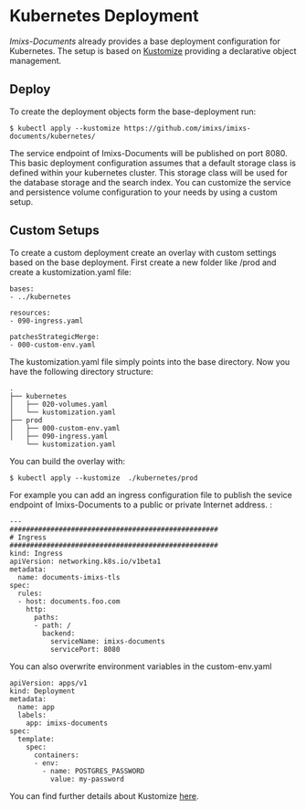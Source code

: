 # Kubernetes Deployment

*Imixs-Documents* already provides a base deployment configuration for Kubernetes. The setup is based on [Kustomize](https://kubernetes.io/docs/tasks/manage-kubernetes-objects/kustomization/) providing a declarative object management.


## Deploy 

To create the deployment objects form the base-deployment run:

	$ kubectl apply --kustomize https://github.com/imixs/imixs-documents/kubernetes/

The service endpoint of Imixs-Documents will be published on port 8080.
This basic deployment configuration assumes that  a default storage class is defined within your kubernetes cluster. This storage class will be used for the database storage and the search index. You can customize the service and persistence volume configuration to your needs by using a custom setup.  
	

## Custom Setups

To create a custom deployment create an overlay with custom settings based on the base deployment. First create a new folder like /prod and create a kustomization.yaml file:

	bases:
	- ../kubernetes
	
	resources:
	- 090-ingress.yaml
	
	patchesStrategicMerge:
	- 000-custom-env.yaml


The kustomization.yaml file simply points into the base directory. Now you have the following directory structure:

	.
	├── kubernetes
	│   ├── 020-volumes.yaml
	│   └── kustomization.yaml
	├── prod
	│   ├── 000-custom-env.yaml
	│   ├── 090-ingress.yaml
	    └── kustomization.yaml

You can build the overlay with:

	$ kubectl apply --kustomize  ./kubernetes/prod

For example you can add an ingress configuration file to publish the sevice endpoint of Imixs-Documents to a public or private Internet address. :


	---
	###################################################
	# Ingress
	###################################################
	kind: Ingress
	apiVersion: networking.k8s.io/v1beta1
	metadata:
	  name: documents-imixs-tls
	spec:
	  rules:
	  - host: documents.foo.com
	    http:
	      paths:
	      - path: /
	        backend:
	          serviceName: imixs-documents
	          servicePort: 8080


You can also overwrite environment variables in the custom-env.yaml


	apiVersion: apps/v1
	kind: Deployment
	metadata:
	  name: app
	  labels: 
	    app: imixs-documents
	spec:
	  template:
	    spec:
	      containers:
	      - env:
	        - name: POSTGRES_PASSWORD
	          value: my-password
          
          
You can find further details about Kustomize [here](https://github.com/imixs/imixs-cloud/blob/master/doc/KUSTOMIZE.md). 
          